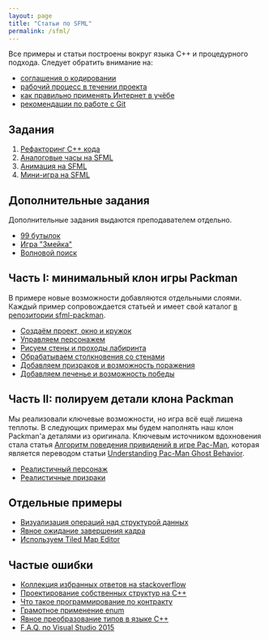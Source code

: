 ```yaml
---
layout: page
title: "Статьи по SFML"
permalink: /sfml/
---
```


Все примеры и статьи построены вокруг языка C++ и процедурного подхода. Следует обратить внимание на:

- [соглашения о кодировании](/sfml/coding_conventions.html)
- [рабочий процесс в течении проекта](/sfml/workflow-knowledge.html)
- [как правильно применять Интернет в учёбе](/sfml/how-to-use-web.html)
- [рекомендации по работе с Git](/sfml/git-workflow.html)

## Задания

 1. [Рефакторинг C++ кода](/sfml/1.1-refactor.html)
 2. [Аналоговые часы на SFML](/sfml/1.2-clocks.html)
 3. [Анимация на SFML](/sfml/1.3-animation.html)
 4. [Мини-игра на SFML](/sfml/1.4-minigames.html)

## Дополнительные задания

Дополнительные задания выдаются преподавателем отдельно.

- [99 бутылок](/sfml/cpp_99bottles.html)
- [Игра "Змейка"](/sfml/cpp_snake.html)
- [Волновой поиск](/sfml/cpp-wave-search.html)

## Часть I: минимальный клон игры Packman

В примере новые возможности добавляются отдельными слоями. Каждый пример сопровождается статьей и имеет свой каталог [в репозитории sfml-packman](https://github.com/ps-group/sfml-packman).

- [Создаём проект, окно и кружок](/packman/1.html)
- [Управляем персонажем](/packman/2.html)
- [Рисуем стены и проходы лабиринта](/packman/3.html)
- [Обрабатываем столкновения со стенами](/packman/4.html)
- [Добавляем призраков и возможность поражения](/packman/5.html)
- [Добавляем печенье и возможность победы](/packman/6.html)

## Часть II: полируем детали клона Packman

Мы реализовали ключевые возможности, но игра всё ещё лишена теплоты. В следующих примерах мы будем наполнять наш клон Packman'а деталями из оригинала. Ключевым источником вдохновения стала статья [Алгоритм поведения привидений в игре Pac-Man](https://habrahabr.ru/post/109406/), которая является переводом статьи [Understanding Pac-Man Ghost Behavior](http://gameinternals.com/post/2072558330/understanding-pac-man-ghost-behavior).

- [Реалистичный персонаж](/packman/7.html)
- [Реалистичные призраки](/packman/8.html)

## Отдельные примеры

- [Визуализация операций над структурой данных](/sfml/array-visualization.html)
- [Явное ожидание завершения кадра](/sfml/chronometer.html)
- [Используем Tiled Map Editor](/sfml/sfml_tiled.html)

## Частые ошибки

- [Коллекция избранных ответов на stackoverflow](/sfml/stackoverflow-answers.html)
- [Проектирование собственных структур на C++](/sfml/structs-design.html)
- [Что такое программирование по контракту](/sfml/design-by-contract.html)
- [Грамотное применение enum](/sfml/mastering-enums.html)
- [Явное преобразование типов в языке C++](/sfml/explicit-cast.html)
- [F.A.Q. по Visual Studio 2015](/sfml/vs2015-faq.html)
